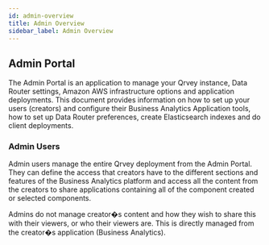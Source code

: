 ```yaml
---
id: admin-overview
title: Admin Overview
sidebar_label: Admin Overview
---
```


## Admin Portal

The Admin Portal is an application to manage your Qrvey instance, Data Router settings, Amazon AWS infrastructure options and application deployments. This document provides information on how to set up your users (creators) and configure their Business Analytics Application tools, how to set up Data Router preferences, create Elasticsearch indexes and do client deployments. 


### Admin Users

Admin users manage the entire Qrvey deployment from the Admin Portal. They can define the access that creators have to the different sections and features of the Business Analytics platform and access all the content from the creators to share applications containing all of the component created or selected components. 

Admins do not manage creator�s content and how they wish to share this with their viewers, or who their viewers are. This is directly managed from the creator�s application (Business Analytics).